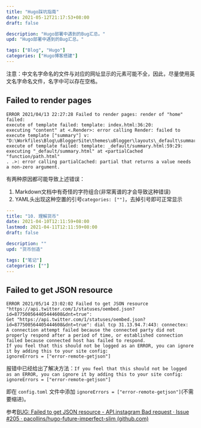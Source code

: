 ```yaml
---
title: "Hugo踩坑指南"
date: 2021-05-12T21:17:53+08:00
draft: false

description: "Hugo部署中遇到的Bug汇总。"
upd: "Hugo部署中遇到的Bug汇总。"

tags: ["Blog", "Hugo"]
categories: ["Hugo博客搭建"]
---
```


<!--more-->

注意：中文名字命名的文件与对应的网址显示的元素可能不全，因此，尽量使用英文名字命名文件，名字中可以存在空格。

## Failed to render pages

```
ERROR 2021/04/13 22:27:28 Failed to render pages: render of "home" failed: 
execute of template failed: template: index.html:36:20: 
executing "content" at <.Render>: error calling Render: failed to execute template ["summary"] v: 
"D:\Workfiles\Blog\uBloggerSite\themes\uBlogger\layouts\_default\summary.html:59:29": execute of template failed: template: _default/summary.html:59:29: 
executing "_default/summary.html" at <partialCached "function/path.html" 
. .>: error calling partialCached: partial that returns a value needs a non-zero argument.
```

有两种原因都可能导致上述错误：

1. Markdown文档中有奇怪的字符组合(非常离谱的才会导致这种错误)
2. YAML头出现这种空置的引号`categories: [""]`，去掉引号即可正常显示

```yaml
---
title: "10. 理解货币"
date: 2021-04-10T12:11:59+08:00
lastmod: 2021-04-11T12:11:59+08:00
draft: false

description: ""
upd: "货币创造"

tags: ["笔记"]
categories: [""]
---
```

## Failed to get JSON resource

```
ERROR 2021/05/14 23:02:02 Failed to get JSON resource "https://api.twitter.com/1/statuses/oembed.json?id=877500564405444608&dnt=true": 
Get "https://api.twitter.com/1/statuses/oembed.json?id=877500564405444608&dnt=true": dial tcp 31.13.94.7:443: connectex: 
A connection attempt failed because the connected party did not properly respond after a period of time, or established connection failed because connected host has failed to respond.
If you feel that this should not be logged as an ERROR, you can ignore it by adding this to your site config:
ignoreErrors = ["error-remote-getjson"]
```

报错中已经给出了解决方法：`If you feel that this should not be logged as an ERROR, you can ignore it by adding this to your site config: ignoreErrors = ["error-remote-getjson"]`

即在 `config.toml` 文件中添加 `ignoreErrors = ["error-remote-getjson"]`(不需要缩进)。

参考[BUG: Failed to get JSON resource - API.instagram Bad request · Issue #205 · pacollins/hugo-future-imperfect-slim (github.com)](https://github.com/pacollins/hugo-future-imperfect-slim/issues/205)


